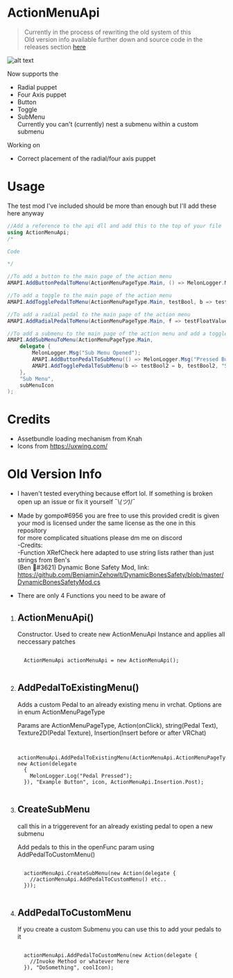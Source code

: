 # ActionMenuApi <br>
> Currently in the process of rewriting the old system of this <br>Old version info available further down and source code in the releases section [here](https://github.com/gompocp/ActionMenuApi/releases/tag/v1.0.0) <br>

![alt text](https://raw.githubusercontent.com/gompocp/ActionMenuApi/main/Assets/preview.gif)

Now supports the <br>
- Radial puppet
- Four Axis puppet 
- Button
- Toggle 
- SubMenu  
Currently you can't (currently) nest a submenu within a custom submenu

Working on
- Correct placement of the radial/four axis puppet

# Usage

The test mod I've included should be more than enough but I'll add these here anyway


```cs
//Add a reference to the api dll and add this to the top of your file
using ActionMenuApi;
/*

Code

*/

//To add a button to the main page of the action menu
AMAPI.AddButtonPedalToMenu(ActionMenuPageType.Main, () => MelonLogger.Msg("Pressed Button") , "Button", buttonIcon);

//To add a toggle to the main page of the action menu
AMAPI.AddTogglePedalToMenu(ActionMenuPageType.Main, testBool, b => testBool = b, "Toggle", toggleIcon);

//To add a radial pedal to the main page of the action menu
AMAPI.AddRadialPedalToMenu(ActionMenuPageType.Main, f => testFloatValue = f, "Radial", testFloatValue, radialIcon);

//To add a submenu to the main page of the action menu and add a toggle and button to it
AMAPI.AddSubMenuToMenu(ActionMenuPageType.Main, 
    delegate {
        MelonLogger.Msg("Sub Menu Opened");
        AMAPI.AddButtonPedalToSubMenu(() => MelonLogger.Msg("Pressed Button In Sub Menu"), "Sub Menu Button", buttonIcon);
        AMAPI.AddTogglePedalToSubMenu(b => testBool2 = b, testBool2, "Sub Menu Toggle", toggleIcon);
    },
    "Sub Menu", 
    subMenuIcon
);
```



# Credits
- Assetbundle loading mechanism from Knah
- Icons from https://uxwing.com/



# Old Version Info
- I haven't tested everything because effort lol. If something is broken open up an issue or fix it yourself ¯\\_(ツ)_/¯ 
- Made by gompo#6956 you are free to use this provided credit is given<br>
  your mod is licensed under the same license as the one in this repository <br>
  for more complicated situations please dm me on discord<br>
-Credits:  <br>
  -Function XRefCheck here adapted to use string lists rather than just strings from Ben's <br>
  (Ben 🐾#3621) Dynamic Bone Safety Mod, link: https://github.com/BenjaminZehowlt/DynamicBonesSafety/blob/master/DynamicBonesSafetyMod.cs<br>


- There are only 4 Functions you need to be aware of
<ol>
  <li>
<h2>ActionMenuApi()</h2>
  <p>
    Constructor. Used to create new ActionMenuApi Instance and applies all neccessary patches 
  </p>
  <pre><code class='language-cs'>
  ActionMenuApi actionMenuApi = new ActionMenuApi();
  </code></pre>
  </li>
<li><h2>AddPedalToExistingMenu()</h2>
  <p>
    Adds a custom Pedal to an already existing menu in vrchat. Options are in enum ActionMenuPageType
  </p>
  <p>
    Params are ActionMenuPageType, Action(onClick), string(Pedal Text), Texture2D(Pedal Texture), Insertion(Insert before or after VRChat)
  </p>
  <pre><code class='language-cs'>
  actionMenuApi.AddPedalToExistingMenu(ActionMenuApi.ActionMenuPageType.Options, new Action(delegate
  {
    MelonLogger.Log("Pedal Pressed");                  
  }), "Example Button", icon, ActionMenuApi.Insertion.Post);
  </code></pre>
  </li>
<li><h2>CreateSubMenu</h2><p>
    call this in a triggerevent for an already existing pedal to open a new submenu
  </p>
  <p>
    Add pedals to this in the openFunc param using AddPedalToCustomMenu()
  </p>
  <pre><code class='language-cs'>
  actionMenuApi.CreateSubMenu(new Action(delegate {
    //actionMenuApi.AddPedalToCustomMenu() etc..
  }));
  </code></pre>
  </li>
<li><h2>AddPedalToCustomMenu</h2><p>
    If you create a custom Submenu you can use this to add your pedals to it
  </p>
  <pre><code class='language-cs'>
  actionMenuApi.AddPedalToCustomMenu(new Action(delegate {
    //Invoke Method or whatever here
  }), "DoSomething", coolIcon);
  </code></pre></li>
  </ol>
